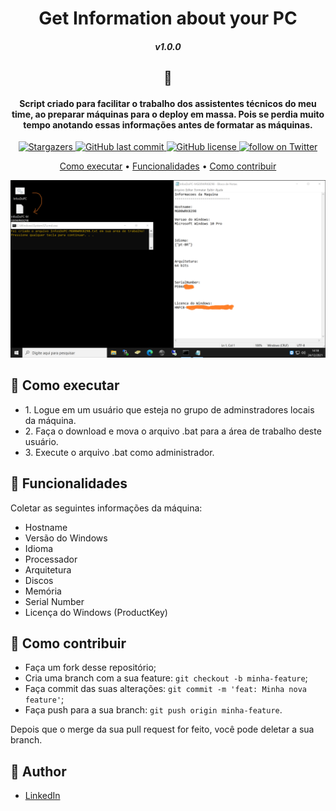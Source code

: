 <h1 align="center">   
  Get Information about your PC
</h1>
<h5 align="center">v1.0.0</h5>

<h2 align="center">📇</h2>

<h4 align="center">Script criado para facilitar o trabalho dos assistentes técnicos do meu time, ao preparar máquinas para o deploy em massa. Pois se perdia muito tempo anotando essas informações antes de formatar as máquinas.</h4>

<p align="center">
    <a href="https://github.com/Raphael-GC/get-inf-cmd/stargazers">
        <img alt="Stargazers" src="https://img.shields.io/github/stars/Raphael-GC/get-inf-cmd?style=social">
    </a>
    <a href="https://github.com/Raphael-GC/get-inf-cmd/commits/main">
        <img alt="GitHub last commit" src="https://img.shields.io/github/last-commit/Raphael-GC/get-inf-cmd">
    </a>
    <a href="https://github.com/Raphael-GC/get-inf-cmd/commits/main">
        <img alt="GitHub license" src="https://img.shields.io/github/license/Raphael-GC/get-inf-cmd?color=%27072009">
    </a>
    <a href="https://twitter.com/intent/follow?screen_name=_raphaelgc">
        <img src="https://img.shields.io/twitter/follow/_raphaelgc?style=social&logo=twitter"
            alt="follow on Twitter">
    </a>
    
</p>

<p align="center">
  <a href="#-como-executar">Como executar</a> •
  <a href="#-funcionalidades">Funcionalidades</a> •
  <a href="#-como-contribuir">Como contribuir</a>
</p>

![](https://github.com/Raphael-GC/get-inf-cmd/blob/main/assets/preview.png)


## 🚀 Como executar
<ul>
  <li> 1. Logue em um usuário que esteja no grupo de adminstradores locais da máquina. </li>

  <li> 2. Faça o download e mova o arquivo .bat para a área de trabalho deste usuário.</li>

  <li> 3. Execute o arquivo .bat como administrador. </li>

</ul>

## 💬 Funcionalidades
  Coletar as seguintes informações da máquina:
    <ul>
      <li>Hostname</li>
      <li>Versão do Windows</li>
      <li>Idioma</li>
      <li>Processador</li>
      <li>Arquitetura</li>
      <li>Discos</li>
      <li>Memória</li>
      <li>Serial Number</li>
      <li>Licença do Windows (ProductKey)</li>
    </ul>

## 🤔 Como contribuir

- Faça um fork desse repositório;
- Cria uma branch com a sua feature: `git checkout -b minha-feature`;
- Faça commit das suas alterações: `git commit -m 'feat: Minha nova feature'`;
- Faça push para a sua branch: `git push origin minha-feature`.

Depois que o merge da sua pull request for feito, você pode deletar a sua branch.

## :pencil: Author

- <a href="https://www.linkedin.com/in/raphael-gc/" target="_blank">LinkedIn</a>
